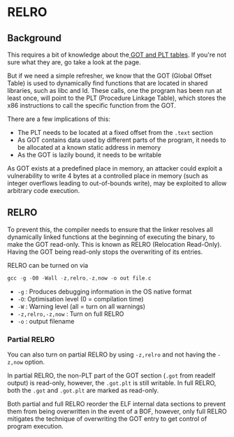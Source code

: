 # RELRO

## Background <a id="background"></a>

This requires a bit of knowledge about the[ GOT and PLT tables](https://tango37645.gitbook.io/binexp/bin-exp/theory/got-and-plt). If you're not sure what they are, go take a look at the page.

But if we need a simple refresher, we know that the GOT \(Global Offset Table\) is used to dynamically find functions that are located in shared libraries, such as libc and ld. These calls, one the program has been run at least once, will point to the PLT \(Procedure Linkage Table\), which stores the x86 instructions to call the specific function from the GOT.

There are a few implications of this:

* The PLT needs to be located at a fixed offset from the `.text` section
* As GOT contains data used by different parts of the program, it needs to be allocated at a known static address in memory
* As the GOT is lazily bound, it needs to be writable

As GOT exists at a predefined place in memory, an attacker could exploit a vulnerability to write 4 bytes at a controlled place in memory \(such as integer overflows leading to out-of-bounds write\), may be exploited to allow arbitrary code execution.

## RELRO <a id="relro"></a>

To prevent this, the compiler needs to ensure that the linker resolves all dynamically linked functions at the beginning of executing the binary, to make the GOT read-only. This is known as RELRO \(Relocation Read-Only\). Having the GOT being read-only stops the overwriting of its entries.

RELRO can be turned on via

```c
gcc -g -O0 -Wall -z,relro,-z,now -o out file.c
```

* `-g` : Produces debugging information in the OS native format
* `-O`: Optimisation level \(0 = compilation time\)
* `-W` : Warning level \(all = turn on all warnings\)
* `-z,relro,-z,now` : Turn on full RELRO
* `-o` : output filename

### Partial RELRO <a id="partial-relro"></a>

You can also turn on partial RELRO by using `-z,relro` and not having the `-z,now` option.

In partial RELRO, the non-PLT part of the GOT section \(`.got` from readelf output\) is read-only, however, the `.got.plt` is still writable. In full RELRO, both the `.got` and `.got.plt` are marked as read-only.

Both partial and full RELRO reorder the ELF internal data sections to prevent them from being overwritten in the event of a BOF, however, only full RELRO mitigates the technique of overwriting the GOT entry to get control of program execution.

